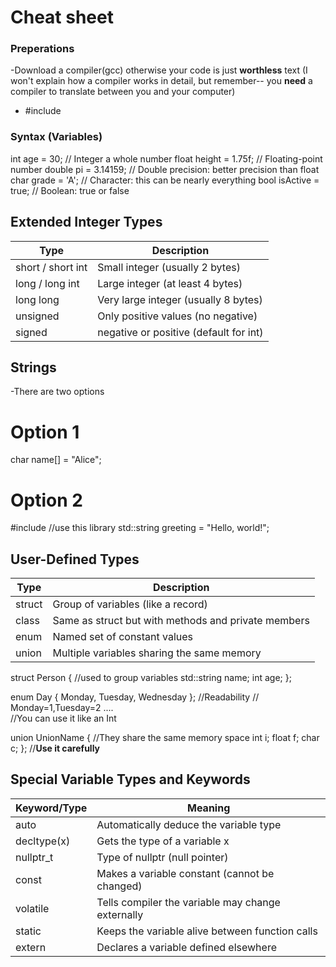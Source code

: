 # Cheat sheet
### Preperations
-Download a compiler(gcc) otherwise your code is just **worthless** text (I won't explain how a compiler works in detail, but remember-- you **need** a compiler to translate between you and your computer)
- #include <iostream> 

### Syntax (Variables)
int age = 30;                    // Integer a whole number
float height = 1.75f;            // Floating-point number
double pi = 3.14159;             // Double precision: better precision than float
char grade = 'A';                // Character: this can be nearly everything 
bool isActive = true;            // Boolean: true or false

## Extended Integer Types
| Type              | Description                           |
| ------------------| --------------------------------------|
| short / short int | Small integer (usually 2 bytes)       |
| long / long int   | Large integer (at least 4 bytes)      |
| long long         | Very large integer (usually 8 bytes)  |
| unsigned          | Only positive values (no negative)    |
| signed            | negative or positive (default for int)|

## Strings
-There are two options
# Option 1
char name[] = "Alice";

# Option 2
#include <string>    //use this library
std::string greeting = "Hello, world!";

## User-Defined Types
| Type   | Description                                           |
| -------| ----------------------------------------------------- |
| struct | Group of variables (like a record)                    |
| class  | Same as struct but with methods and private members   | //this will be a later topic
| enum   | Named set of constant values                          |
| union  | Multiple variables sharing the same memory            | //this will be referenced at later stages of our journey 


struct Person {           //used to group variables 
    std::string name;
    int age;
};

enum Day { Monday, Tuesday, Wednesday }; //Readability 
// Monday=1,Tuesday=2 ....  
//You can use it like an Int

union UnionName {  //They share the same memory space 
    int i;
    float f;
    char c;
};
//**Use it carefully** 

## Special Variable Types and Keywords 
| Keyword/Type  | Meaning                                           |
| ------------- | ------------------------------------------------- |
|  auto         | Automatically deduce the variable type            |
|  decltype(x)  | Gets the type of a variable   x                   | 
|  nullptr_t    | Type of  nullptr  (null pointer)                  | //Later topic
|  const        | Makes a variable constant (cannot be changed)     | 
|  volatile     | Tells compiler the variable may change externally |
|  static       | Keeps the variable alive between function calls   | //stop variables from reseting after every funtioncall 
|  extern       | Declares a variable defined elsewhere             | //Share global variables or functions between different .cpp files

###
